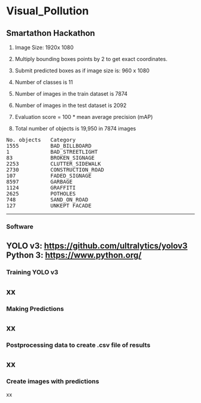 # Visual_Pollution
## Smartathon Hackathon

1. Image Size: 1920x 1080

2. Multiply bounding boxes points by 2 to get exact coordinates.

3. Submit predicted boxes as if image size is:  960 x 1080

4. Number of classes is 11
   
5. Number of images in the train dataset is 7874 

6. Number of images in the test dataset is 2092

7. Evaluation score = 100 * mean average precision (mAP)

8. Total number of objects is 19,950 in 7874 images

<pre>
No. objects	  Category 
1555	      BAD_BILLBOARD 
1		      BAD_STREETLIGHT 
83		      BROKEN_SIGNAGE 
2253	      CLUTTER_SIDEWALK
2730	      CONSTRUCTION_ROAD
107		      FADED_SIGNAGE
8597	      GARBAGE 
1124		  GRAFFITI 
2625	      POTHOLES 
748		      SAND_ON_ROAD 
127		      UNKEPT_FACADE
</pre>

---
### Software
YOLO v3: https://github.com/ultralytics/yolov3 
Python 3: https://www.python.org/
---
### Training YOLO v3
xx
---
### Making Predictions
xx
---
### Postprocessing data to create .csv file of results
xx
---
### Create images with predictions
xx

